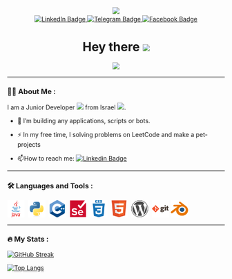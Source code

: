 <div id="header" align="center">
  <img src="https://media1.giphy.com/media/v1.Y2lkPTc5MGI3NjExcGZmanF4YzVob2Zta3puMXRxdXV1ajYzMGVoMHM0bDA5cm1vZTZnNyZlcD12MV9pbnRlcm5hbF9naWZfYnlfaWQmY3Q9Zw/nFLW7PNGgN3lI68rdv/giphy.gif" width="100"/>
</div>
<div id="badges" align="center">
  <a href="https://www.linkedin.com/in/daniel-iglin-98411a245/">
    <img src="https://img.shields.io/badge/LinkedIn-blue?style=for-the-badge&logo=linkedin&logoColor=white" alt="LinkedIn Badge"/>
  </a>
  <a href="https://t.me/Foxy87">
    <img src="https://img.shields.io/badge/Telegram-blue?style=for-the-badge&logo=telegram&logoColor=white" alt="Telegram Badge"/>
  </a>
  <a href="https://www.facebook.com/3denfox">
    <img src="https://img.shields.io/badge/3denfox-blue?style=for-the-badge&logo=facebook&logoColor=white" alt="Facebook Badge"/>
  </a>
</div>
<h1 align="center">
  Hey there
  <img src="https://media.giphy.com/media/hvRJCLFzcasrR4ia7z/giphy.gif" width="30px"/>
</h1>
<div align="center">
  <img src="https://media4.giphy.com/media/v1.Y2lkPTc5MGI3NjExajZhNDU5cmF3YWV4c3BneXp1Z25uMnA0ZWNpbTIyNnIxOGE3bGw1ZiZlcD12MV9pbnRlcm5hbF9naWZfYnlfaWQmY3Q9Zw/CuuSHzuc0O166MRfjt/giphy.gif"/>
</div>

---

### :man_technologist: About Me :
I am a Junior Developer <img src="https://media3.giphy.com/media/v1.Y2lkPTc5MGI3NjExY3psbnltbnd5NDhtMDNrcHcxdjBpZDVjNzl0aDB4dzVxcHJkcDRzOCZlcD12MV9pbnRlcm5hbF9naWZfYnlfaWQmY3Q9Zw/bGgsc5mWoryfgKBx1u/giphy.gif" width="30"> from Israel <img src="https://media3.giphy.com/media/v1.Y2lkPTc5MGI3NjExaGozNjJtbGN0anM0eW5tZzBxaWQxeHBnYTg1N25ldTdyYXFpN2J0cyZlcD12MV9pbnRlcm5hbF9naWZfYnlfaWQmY3Q9Zw/e4muODbpQOmS7j3tV8/giphy.gif" width="30">.
- :telescope: I’m building any applications, scripts or bots.

- :zap: In my free time, I solving problems on LeetCode and make a pet-projects 

- :mailbox:How to reach me: [![Linkedin Badge](https://img.shields.io/badge/Telegram-blue?style=for-the-badge&logo=Telegram&logoColor=white)](t.me/Fox3Den)

---

### :hammer_and_wrench: Languages and Tools :

<div>
  <img src="https://github.com/devicons/devicon/blob/master/icons/java/java-original-wordmark.svg" title="Java" alt="Java" width="40" height="40"/>&nbsp;
  <img src="https://github.com/devicons/devicon/blob/master/icons/python/python-original.svg" title="Python" alt="Python" width="40" height="40"/>&nbsp;
  <img src="https://github.com/devicons/devicon/blob/master/icons/cplusplus/cplusplus-original.svg" title="C++" alt="C++" width="40" height="40"/>&nbsp;
  <img src="https://github.com/devicons/devicon/blob/master/icons/selenium/selenium-original.svg" title="Selenium" alt="Selenium" width="40" height="40"/>&nbsp;
  <img src="https://github.com/devicons/devicon/blob/master/icons/css3/css3-plain-wordmark.svg"  title="CSS3" alt="CSS" width="40" height="40"/>&nbsp;
  <img src="https://github.com/devicons/devicon/blob/master/icons/html5/html5-original.svg" title="HTML5" alt="HTML" width="40" height="40"/>&nbsp;
  <img src="https://github.com/devicons/devicon/blob/master/icons/wordpress/wordpress-plain.svg" title="Wordpress" alt="Wordpress" width="40" height="40"/>&nbsp;
  <img src="https://github.com/devicons/devicon/blob/master/icons/git/git-original-wordmark.svg" title="Git" **alt="Git" width="40" height="40"/>
  <img src="https://github.com/devicons/devicon/blob/master/icons/blender/blender-original.svg" title="Blender" alt="Blender" width="40" height="40"/>&nbsp;
</div>

---

### :fire: My Stats :

[![GitHub Streak](https://streak-stats.demolab.com?user=foxy-87&theme=dark)](https://git.io/streak-stats)

[![Top Langs](https://github-readme-stats.vercel.app/api/top-langs/?username=foxy-87&show_icons=true&theme=darcula)](https://github.com/anuraghazra/github-readme-stats)
